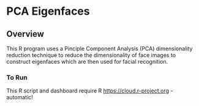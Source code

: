 # PCA Eigenfaces

## Overview

This R program uses a Pinciple Component Analysis (PCA) dimensionality reduction technique to reduce the dimensionality of face images to construct eigenfaces which are then used for facial recognition.

### To Run

This R script and dashboard require R https://cloud.r-project.org - automatic!
